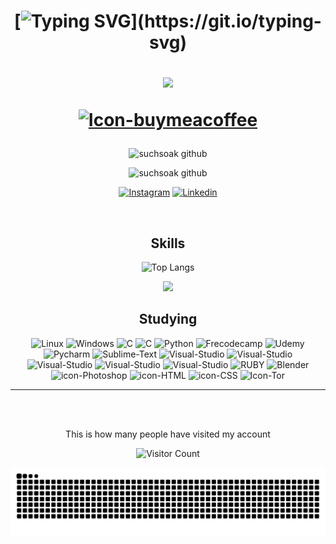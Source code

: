 <!-- https://dev.to/envoy_/150-badges-for-github-pnk -->

<h1 align="center">

[![Typing SVG](https://readme-typing-svg.herokuapp.com?font=Fira+Code&pause=1000&color=6906CFFF&center=true&lines=~+Hello+I'm+~+M?x+~)](https://git.io/typing-svg)

<img src="https://media3.giphy.com/media/YRMb6dd7zprS00JdGZ/giphy.gif?cid=ecf05e47dgtl6vh0u9jff54qd244e1v0zcajq2ng3a6qfsgz&ep=v1_stickers_search&rid=giphy.gif&ct=s" width="100" center=true></img>

[![Icon-buymeacoffee](https://img.shields.io/badge/Buy_Me_A_Coffee-FFDD00?style=for-the-badge&logo=buy-me-a-coffee&logoColor=black)](https://www.buymeacoffee.com/m100047r)

</h1>

<div align="center"> 

![suchsoak github](https://github-profile-summary-cards.vercel.app/api/cards/profile-details?username=suchsoak&theme=2077)

<!--![suchsoak github](http://github-profile-summary-cards.vercel.app/api/cards/productive-time?username=suchsoak&theme=2077)-->

![suchsoak github](http://github-profile-summary-cards.vercel.app/api/cards/stats?username=suchsoak&theme=2077)


<!-- [![Top Langs](https://github-readme-stats.vercel.app/api/top-langs/?username=suchsoak&hide_progress=false&theme=midnight-purple)](https://github.com/anuraghazra/github-readme-stats) -->

<div align="center"> 

<div class="cat">

[![Instagram](https://img.shields.io/badge/Instagram-E4405F?style=for-the-badge&logo=instagram&logoColor=white)](https://www.instagram.com/desenhorealidade/)
[![Linkedin](https://img.shields.io/badge/LinkedIn-0077B5?style=for-the-badge&logo=linkedin&logoColor=white)](https://www.linkedin.com/in/maxsuell-aquiles-b643a6236/)

</div>
</div>
<br>

## Skills

![Top Langs](https://github-readme-stats.vercel.app/api/top-langs/?username=suchsoak&layout=donut-vertical&theme=shadow_red)


<img src="https://media.giphy.com/media/WUlplcMpOCEmTGBtBW/giphy.gif" width="100">

<div align="center"> 
 
## Studying

<div>

<img alt="Linux" src="https://img.shields.io/badge/Linux-FCC624?style=for-the-badge&logo=linux&logoColor=black"></img>
<img alt="Windows" src="https://img.shields.io/badge/Windows-0078D6?style=for-the-badge&logo=windows&logoColor=white"></img>
<img alt="C" src="https://img.shields.io/badge/C-00599C?style=for-the-badge&logo=c&logoColor=white"></img>
<img alt="C" src="https://img.shields.io/badge/C%2B%2B-00599C?style=for-the-badge&logo=c%2B%2B&logoColor=white"></img>
<img alt="Python" src="https://img.shields.io/badge/Python-3776AB?style=for-the-badge&logo=python&logoColor=white"></img>
<img alt="Frecodecamp" src="https://img.shields.io/badge/freecodecamp-27273D?style=for-the-badge&logo=freecodecamp&logoColor=white"></img>
<img alt="Udemy" src="https://img.shields.io/badge/Udemy-EC5252?style=for-the-badge&logo=Udemy&logoColor=white"></img>
<img alt="Pycharm" src="https://img.shields.io/badge/PyCharm-000000.svg?&style=for-the-badge&logo=PyCharm&logoColor=white"></img>
<img alt="Sublime-Text" src="https://img.shields.io/badge/sublime_text-%23575757.svg?&style=for-the-badge&logo=sublime-text&logoColor=important"></img>
<img alt="Visual-Studio" src="https://img.shields.io/badge/Visual_Studio_Code-0078D4?style=for-the-badge&logo=visual%20studio%20code&logoColor=white"></img>
<img alt="Visual-Studio" src="https://img.shields.io/badge/Visual_Studio-5C2D91?style=for-the-badge&logo=visual%20studio&logoColor=white"></img>
<img alt="Visual-Studio" src="https://img.shields.io/badge/windows%20terminal-4D4D4D?style=for-the-badge&logo=windows%20terminal&logoColor=white"></img>
<img alt="Visual-Studio" src="https://img.shields.io/badge/powershell-5391FE?style=for-the-badge&logo=powershell&logoColor=white"></img>
<img alt="Visual-Studio" src="https://img.shields.io/badge/GIT-E44C30?style=for-the-badge&logo=git&logoColor=white"></img>
<img alt="RUBY" src="https://img.shields.io/badge/Ruby-CC342D?style=for-the-badge&logo=ruby&logoColor=white"></img>
<img alt="Blender" src="https://img.shields.io/badge/blender-%23F5792A.svg?style=for-the-badge&logo=blender&logoColor=white"></img>
<img alt="icon-Photoshop" src="https://img.shields.io/badge/Adobe%20Photoshop-31A8FF?style=for-the-badge&logo=Adobe%20Photoshop&logoColor=black"></img>
<img alt="icon-HTML" src="https://img.shields.io/badge/HTML-239120?style=for-the-badge&logo=html5&logoColor=whitek"></img>
<img alt="icon-CSS" src="https://img.shields.io/badge/CSS-239120?&style=for-the-badge&logo=css3&logoColor=white"></img>
<img alt="Icon-Tor" src="https://img.shields.io/badge/Tor_Browser-7D4698?style=for-the-badge&logo=Tor-Browser&logoColor=white"></img>

<hr>
<br>
<br>

</div>

This is how many people have visited my account

![Visitor Count](https://profile-counter.glitch.me/suchsoak/count.svg)
<!-- ![suchsoak GitHub stats](https://github-readme-stats.vercel.app/api?username=suchsoak&show_icons=true&theme=midnight-purple)  -->

<!--[![Typing SVG](https://readme-typing-svg.herokuapp.com?font=Mr.robot&pause=1000&color=ff0000&vCenter=true&width=449&height=111&lines=Thank+you+for+viewing+my+profile+!!)](https://git.io/typing-svg)  -->

<!-- Alguns Sites Utilizados -->
<!-- https://giphy.com/search/Stickers-python-stickers -->
<!-- https://readme-typing-svg.herokuapp.com/demo/ -->
<!-- https://github.com/trinib/trinib/blob/main/README.md -->
<!-- https://animated-fluent-emoji.vercel.app/ -->

<!-- ![snake gif](https://github.com/suchsoak/suchsoak/blob/output/github-contribution-grid-snake.svg) -->

![Snake animation](https://github.com/suchsoak/suchsoak/blob/output/github-contribution-grid-snake-dark.svg)
